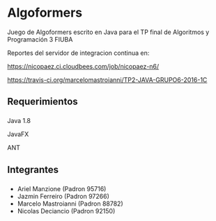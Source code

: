 Algoformers                                                                                                                                                                 
==========

Juego de Algoformers escrito en Java para el TP final de Algoritmos y Programación 3 FIUBA

Reportes del servidor de integracion continua en: 

https://nicopaez.ci.cloudbees.com/job/nicopaez-n6/

https://travis-ci.org/marcelomastroianni/TP2-JAVA-GRUPO6-2016-1C


## Requerimientos
### 

Java 1.8

JavaFX

ANT

## Integrantes
### 

* Ariel Manzione (Padron 95716)
* Jazmin Ferreiro (Padron 97266)
* Marcelo Mastroianni (Padron 88782)
* Nicolas Deciancio (Padron 92150)

